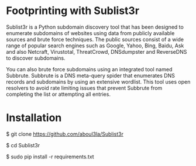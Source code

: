 # Footprinting with Sublist3r

Sublist3r is a Python subdomain discovery tool that has been designed to enumerate subdomains of websites using data from publicly available sources and brute force techniques. The public sources consist of a wide range of popular search engines such as Google, Yahoo, Bing, Baidu, Ask and also Netcraft, Virustotal, ThreatCrowd, DNSdumpster and ReverseDNS to discover subdomains.

You can also brute force subdomains using an integrated tool named Subbrute. Subbrute is a DNS meta-query spider that enumerates DNS records and subdomains by using an extensive wordlist. This tool uses open resolvers to avoid rate limiting issues that prevent Subbrute from completing the list or attempting all entries.

# Installation

$ git clone https://github.com/aboul3la/Sublist3r

$ cd Sublist3r

$ sudo pip install -r requirements.txt

